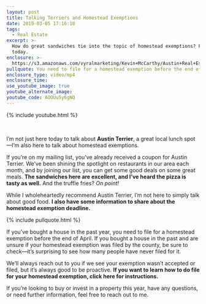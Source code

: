 ```yaml
---
layout: post
title: Talking Terriers and Homestead Exemptions
date: 2019-03-05 17:16:18
tags:
  - Real Estate
excerpt: >-
  How do great sandwiches tie into the topic of homestead exemptions? Find out
  today.
enclosure: >-
  https://s3.amazonaws.com/vyralmarketing/Kevin+McCarthy/Austin+Real+Estate-+Talking+About+Homestead+Exemptions+at+Austin+Terrier.mp4
pullquote: You need to file for a homestead exemption before the end of April.
enclosure_type: video/mp4
enclosure_time:
use_youtube_image: true
youtube_alternate_image:
youtube_code: AOOUu5y6gNQ
---
```


{% include youtube.html %}

&nbsp;

I’m not just here today to talk about **Austin Terrier**, a great local lunch spot—I’m also here to talk about homestead exemptions.

If you’re on my mailing list, you’ve already received a coupon for Austin Terrier. We’ve been shining the spotlight on restaurants in our area each month, and by joining our list, you can get some good deals on some great meals. **The sandwiches here are excellent, and I’ve heard the pizza is tasty as well.** And the truffle fries? *On point!*

While I wholeheartedly recommend Austin Terrier, I’m not here to simply talk about good food. **I also have some information to share about the homestead exemption deadline.**

{% include pullquote.html %}

If you’ve bought a house in the past year, you need to file for a homestead exemption before the end of April. If you bought a house in the past and are unsure if your homestead exemption was filed by the county, be sure to check—it’s surprising to see how many people have never filed for it.

We’ll always reach out to you if we see your exemption wasn’t accepted or filed, but it’s always good to be proactive. **If you want to learn how to do file for your homestead exemption, click here for instructions.**

If you’re looking to buy or invest in a property this year, have any questions, or need further information, feel free to reach out to me.
